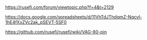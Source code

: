 https://rusefi.com/forum/viewtopic.php?f=4&t=2129

https://docs.google.com/spreadsheets/d/11VhTdJThdqmZ-Nqcvl-1hE4fXxZVc2ak_pSEVT-5SF0

https://github.com/rusefi/rusefi/wiki/VAG-80-pin
